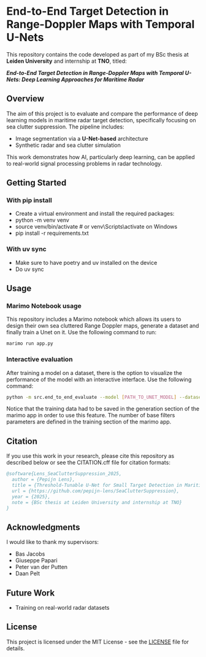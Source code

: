# End-to-End Target Detection in Range-Doppler Maps with Temporal U-Nets

This repository contains the code developed as part of my BSc thesis at **Leiden University** and internship at **TNO**, titled:


**_End-to-End Target Detection in Range-Doppler Maps with Temporal U-Nets: Deep Learning Approaches for Maritime Radar_**

## Overview

The aim of this project is to evaluate and compare the performance of deep learning models in maritime radar target detection, specifically focusing on sea clutter suppression. The pipeline includes:

- Image segmentation via a **U-Net-based** architecture
- Synthetic radar and sea clutter simulation

This work demonstrates how AI, particularly deep learning, can be applied to real-world signal processing problems in radar technology.

## Getting Started

### With pip install 

- Create a virtual environment and install the required packages:
- python -m venv venv
- source venv/bin/activate # or venv\Scripts\activate on Windows
- pip install -r requirements.txt

### With uv sync
- Make sure to have poetry and uv installed on the device
- Do uv sync

##  Usage

### Marimo Notebook usage
This repository includes a Marimo notebook which allows its users to design their own sea cluttered Range Doppler maps, generate a dataset and finally train a Unet on it. Use the following command to run: 
```bash
marimo run app.py
```
### Interactive evaluation
After training a model on a dataset, there is the option to visualize the performance of the model with an interactive interface. Use the following command:
```bash
python -m src.end_to_end_evaluate --model [PATH_TO_UNET_MODEL] --dataset [PATH_TO_DATA] --base-filter-size [NUMBER_OF_BASE_FILTERS] --interactive
```
Notice that the training data had to be saved in the generation section of the marimo app in order to use this feature. The number of base filters parameters are defined in the training section of the marimo app. 

## Citation

If you use this work in your research, please cite this repository as described below or see the CITATION.cff file for citation formats:

```bibtex
@software{Lens_SeaClutterSuppression_2025,
  author = {Pepijn Lens},
  title = {Threshold-Tunable U-Net for Small Target Detection in Maritime Radar: An Alternative to CFAR},
  url = {https://github.com/pepijn-lens/SeaClutterSuppression},
  year = {2025},
  note = {BSc thesis at Leiden University and internship at TNO}
}
```

## Acknowledgments

I would like to thank my supervisors:

- Bas Jacobs
- Giuseppe Papari
- Peter van der Putten
- Daan Pelt

## Future Work
- Training on real-world radar datasets

## License

This project is licensed under the MIT License - see the [LICENSE](LICENSE) file for details.
